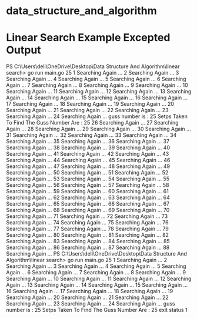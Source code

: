 # data_structure_and_algorithm

# Linear Search Example Excepted Output

   PS C:\Users\dell\OneDrive\Desktop\Data Structure And Algorithm\linear search> go run main.go 25
1 Searching Again ...
2 Searching Again ... 
3 Searching Again ... 
4 Searching Again ... 
5 Searching Again ... 
6 Searching Again ... 
7 Searching Again ... 
8 Searching Again ... 
9 Searching Again ... 
10 Searching Again ...
11 Searching Again ...
12 Searching Again ...
13 Searching Again ...
14 Searching Again ...
15 Searching Again ...
16 Searching Again ...
17 Searching Again ...
18 Searching Again ...
19 Searching Again ...
20 Searching Again ...
21 Searching Again ...
22 Searching Again ...
23 Searching Again ...
24 Searching Again ...
guss number is :  25
Setps Taken To Find The Guss Number Are :  25
26 Searching Again ...
27 Searching Again ...
28 Searching Again ...
29 Searching Again ...
30 Searching Again ...
31 Searching Again ...
32 Searching Again ...
33 Searching Again ...
34 Searching Again ...
35 Searching Again ...
36 Searching Again ...
37 Searching Again ...
38 Searching Again ...
39 Searching Again ...
40 Searching Again ...
41 Searching Again ...
42 Searching Again ...
43 Searching Again ...
44 Searching Again ...
45 Searching Again ...
46 Searching Again ...
47 Searching Again ...
48 Searching Again ...
49 Searching Again ...
50 Searching Again ...
51 Searching Again ...
52 Searching Again ...
53 Searching Again ...
54 Searching Again ...
55 Searching Again ...
56 Searching Again ...
57 Searching Again ...
58 Searching Again ...
59 Searching Again ...
60 Searching Again ...
61 Searching Again ...
62 Searching Again ...
63 Searching Again ...
64 Searching Again ...
65 Searching Again ...
66 Searching Again ...
67 Searching Again ...
68 Searching Again ...
69 Searching Again ...
70 Searching Again ...
71 Searching Again ...
72 Searching Again ...
73 Searching Again ...
74 Searching Again ...
75 Searching Again ...
76 Searching Again ...
77 Searching Again ...
78 Searching Again ...
79 Searching Again ...
80 Searching Again ...
81 Searching Again ...
82 Searching Again ...
83 Searching Again ...
84 Searching Again ...
85 Searching Again ...
86 Searching Again ...
87 Searching Again ...
88 Searching Again ...
PS C:\Users\dell\OneDrive\Desktop\Data Structure And Algorithm\linear search> go run main.go 25
1 Searching Again ...
2 Searching Again ... 
3 Searching Again ... 
4 Searching Again ... 
5 Searching Again ... 
6 Searching Again ... 
7 Searching Again ... 
8 Searching Again ... 
9 Searching Again ... 
10 Searching Again ...
11 Searching Again ...
12 Searching Again ...
13 Searching Again ...
14 Searching Again ...
15 Searching Again ...
16 Searching Again ...
17 Searching Again ...
18 Searching Again ...
19 Searching Again ...
20 Searching Again ...
21 Searching Again ...
22 Searching Again ...
23 Searching Again ...
24 Searching Again ...
guss number is :  25
Setps Taken To Find The Guss Number Are :  25
exit status 1
